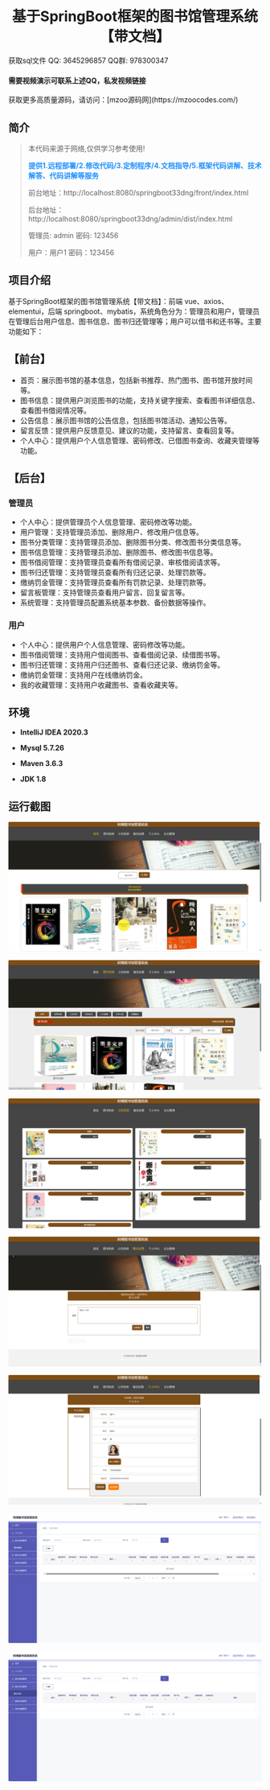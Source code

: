 <h1 align="center">基于SpringBoot框架的图书馆管理系统【带文档】</h1></p>

<p> 获取sql文件 QQ: 3645296857 QQ群: 978300347 </p>
<h4> 需要视频演示可联系上述QQ，私发视频链接 </h4>
<p> 获取更多高质量源码，请访问：[mzoo源码网](https://mzoocodes.com/)</p>

## 简介

> 本代码来源于网络,仅供学习参考使用!
>
> <b style="color: dodgerblue"> 提供1.远程部署/2.修改代码/3.定制程序/4.文档指导/5.框架代码讲解、技术解答、代码讲解等服务 </b>
>
> 前台地址：http://localhost:8080/springboot33dng/front/index.html
> 
> 后台地址：http://localhost:8080/springboot33dng/admin/dist/index.html
>
> 管理员: admin 密码: 123456
> 
> 用户：用户1 密码：123456
>

## 项目介绍

基于SpringBoot框架的图书馆管理系统【带文档】：前端 vue、axios、elementui，后端 springboot、mybatis，系统角色分为：管理员和用户，管理员在管理后台用户信息、图书信息、图书归还管理等；用户可以借书和还书等。主要功能如下：

## 【前台】

- 首页：展示图书馆的基本信息，包括新书推荐、热门图书、图书馆开放时间等。
- 图书信息：提供用户浏览图书的功能，支持关键字搜索、查看图书详细信息、查看图书借阅情况等。
- 公告信息：展示图书馆的公告信息，包括图书馆活动、通知公告等。
- 留言反馈：提供用户反馈意见、建议的功能，支持留言、查看回复等。
- 个人中心：提供用户个人信息管理、密码修改、已借图书查询、收藏夹管理等功能。

## 【后台】
### 管理员

- 个人中心：提供管理员个人信息管理、密码修改等功能。
- 用户管理：支持管理员添加、删除用户、修改用户信息等。
- 图书分类管理：支持管理员添加、删除图书分类、修改图书分类信息等。
- 图书信息管理：支持管理员添加、删除图书、修改图书信息等。
- 图书借阅管理：支持管理员查看所有借阅记录、审核借阅请求等。
- 图书归还管理：支持管理员查看所有归还记录、处理罚款等。
- 缴纳罚金管理：支持管理员查看所有罚款记录、处理罚款等。
- 留言板管理：支持管理员查看用户留言、回复留言等。
- 系统管理：支持管理员配置系统基本参数、备份数据等操作。

### 用户

- 个人中心：提供用户个人信息管理、密码修改等功能。
- 图书借阅管理：支持用户借阅图书、查看借阅记录、续借图书等。
- 图书归还管理：支持用户归还图书、查看归还记录、缴纳罚金等。
- 缴纳罚金管理：支持用户在线缴纳罚金。
- 我的收藏管理：支持用户收藏图书、查看收藏夹等。

## 环境

- <b>IntelliJ IDEA 2020.3</b>

- <b>Mysql 5.7.26</b>

- <b>Maven 3.6.3</b>

- <b>JDK 1.8</b>


## 运行截图
![](screenshot/1.png)

![](screenshot/2.png)

![](screenshot/3.png)

![](screenshot/4.png)

![](screenshot/5.png)

![](screenshot/6.png)

![](screenshot/7.png)
